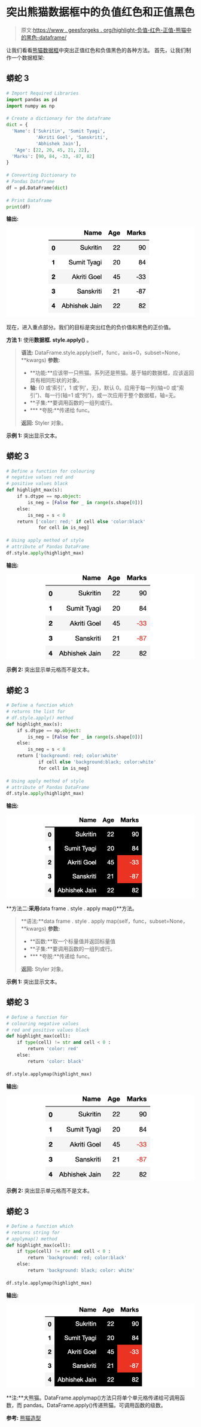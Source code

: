 # 突出熊猫数据框中的负值红色和正值黑色

> 原文:[https://www . geesforgeks . org/highlight-负值-红色-正值-熊猫中的黑色-dataframe/](https://www.geeksforgeeks.org/highlight-the-negative-values-red-and-positive-values-black-in-pandas-dataframe/)

让我们看看[熊猫数据框](https://www.geeksforgeeks.org/python-pandas-dataframe/)中突出正值红色和负值黑色的各种方法。
首先，让我们制作一个数据框架:

## 蟒蛇 3

```py
# Import Required Libraries
import pandas as pd
import numpy as np

# Create a dictionary for the dataframe
dict = {
  'Name': ['Sukritin', 'Sumit Tyagi', 
           'Akriti Goel', 'Sanskriti',
           'Abhishek Jain'],
   'Age': [22, 20, 45, 21, 22],
  'Marks': [90, 84, -33, -87, 82]
}

# Converting Dictionary to
# Pandas Dataframe
df = pd.DataFrame(dict)

# Print Dataframe
print(df)
```

**输出:**

![](img/697307573ff7afc85171c07d85319da9.png)

现在，进入重点部分。我们的目标是突出红色的负价值和黑色的正价值。

**方法 1:** 使用**数据框. style.apply()** 。

> **语法:** DataFrame.style.apply(self，func，axis=0，subset=None，**kwargs)
> **参数:**
> 
> *   **功能:**应该带一只熊猫。系列还是熊猫。基于轴的数据框，应该返回具有相同形状的对象。
> *   **轴:** {0 或‘索引’，1 或‘列’，无}，默认 0。应用于每一列(轴=0 或“索引”)、每一行(轴=1 或“列”)，或一次应用于整个数据框，轴=无。
> *   **子集:**要调用函数的一组列或行。
> *   *** *夸脱:**传递给 func。
> 
> **返回:** Styler 对象。

**示例 1:** 突出显示文本。

## 蟒蛇 3

```py
# Define a function for colouring 
# negative values red and 
# positive values black
def highlight_max(s):
    if s.dtype == np.object:
        is_neg = [False for _ in range(s.shape[0])]
    else:
        is_neg = s < 0
    return ['color: red;' if cell else 'color:black' 
            for cell in is_neg]

# Using apply method of style 
# attribute of Pandas DataFrame
df.style.apply(highlight_max)
```

**输出:**

![](img/e0d090f2e755ba4f31ad86c76fd78c89.png)

**示例 2:** 突出显示单元格而不是文本。

## 蟒蛇 3

```py
# Define a function which 
# returns the list for 
# df.style.apply() method
def highlight_max(s):
    if s.dtype == np.object:
        is_neg = [False for _ in range(s.shape[0])]
    else:
        is_neg = s < 0
    return ['background: red; color:white' 
            if cell else 'background:black; color:white' 
            for cell in is_neg]

# Using apply method of style 
# attribute of Pandas DataFrame
df.style.apply(highlight_max)
```

**输出:**

![](img/d9deff048369b1856efc2114820bae14.png)

**方法二:**采用**data frame . style . apply map()**方法。

> **语法:**data frame . style . apply map(self，func，subset=None，**kwargs)
> **参数:**
> 
> *   **函数:**取一个标量值并返回标量值
> *   **子集:**要调用函数的一组列或行。
> *   *** *夸脱:**传递给 func。
> 
> **返回:** Styler 对象。

**示例 1:** 突出显示文本。

## 蟒蛇 3

```py
# Define a function for 
# colouring negative values 
# red and positive values black
def highlight_max(cell):
    if type(cell) != str and cell < 0 :
        return 'color: red'
    else:
        return 'color: black'

df.style.applymap(highlight_max)
```

**输出:**

![](img/e0d090f2e755ba4f31ad86c76fd78c89.png)

**示例 2:** 突出显示单元格而不是文本。

## 蟒蛇 3

```py
# Define a function which 
# returns string for 
# applymap() method
def highlight_max(cell):
    if type(cell) != str and cell < 0 :
        return 'background: red; color:black'
    else:
        return 'background: black; color: white'

df.style.applymap(highlight_max)
```

**输出:**

![](img/d9deff048369b1856efc2114820bae14.png)

**注:**大熊猫。DataFrame.applymap()方法只将单个单元格传递给可调用函数，而 pandas。DataFrame.apply()传递熊猫。可调用函数的级数。

**参考:** [熊猫造型](https://pandas.pydata.org/pandas-docs/stable/user_guide/style.html)